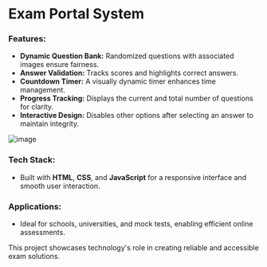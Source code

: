 # Exam Portal System  

### Features:  
- **Dynamic Question Bank:** Randomized questions with associated images ensure fairness.  
- **Answer Validation:** Tracks scores and highlights correct answers.  
- **Countdown Timer:** A visually dynamic timer enhances time management.  
- **Progress Tracking:** Displays the current and total number of questions for clarity.  
- **Interactive Design:** Disables other options after selecting an answer to maintain integrity.  

![image](https://github.com/user-attachments/assets/175699f0-2ff5-4487-a462-76ef4bae4016)


### Tech Stack:  
- Built with **HTML**, **CSS**, and **JavaScript** for a responsive interface and smooth user interaction.  

### Applications:  
- Ideal for schools, universities, and mock tests, enabling efficient online assessments.  

This project showcases technology's role in creating reliable and accessible exam solutions.
